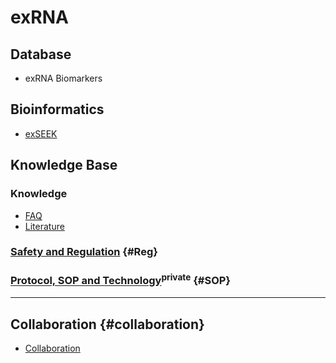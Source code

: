 # exRNA

## Database

* exRNA Biomarkers

## Bioinformatics

* [exSEEK](https://lulab.github.io/exSEEK) 

## Knowledge Base

### Knowledge

* [FAQ](http://lulab.github.io/exRNA/FAQ)
* [Literature](https://lulab.github.io/exRNA/literature)

### [Safety and Regulation](http://lulab.github.io/#Welcome) {#Reg}


### [Protocol, SOP and Technology](https://github.com/lulab/intranet/wiki/Wet-Lab)<sup>private</sup> {#SOP}




---

## Collaboration {#collaboration}

* [Collaboration](http://www.ncrnalab.org/pub)



